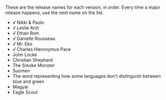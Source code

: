 These are the release names for each version, in order. Every time a major
release happens, use the next name on the list.

- √ Nikki & Paolo
- √ Leslie Arzt
- √ Ethan Rom
- √ Danielle Rousseau
- √ Mr. Eko
- √ Charles Hieronymus Pace
- John Locke
- Christian Shephard
- The Smoke Monster
- Suomen
- The word representing how some languages don't distinguish between blue and green
- Magyar
- Eagle Scout